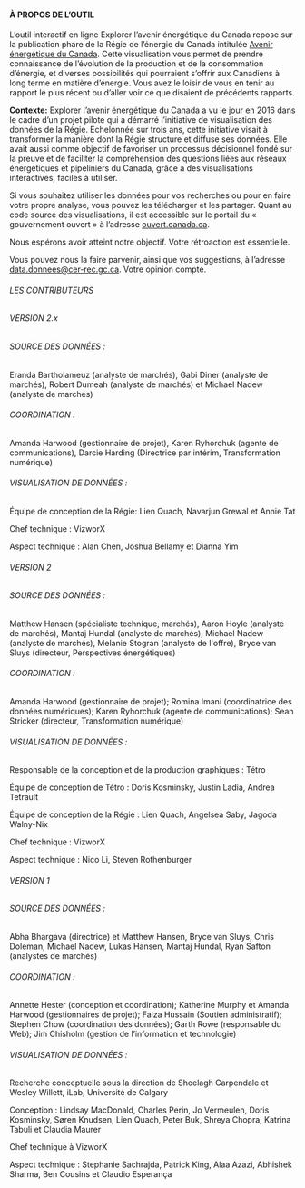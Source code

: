 #### À PROPOS DE L’OUTIL

L’outil interactif en ligne Explorer l’avenir énergétique du Canada repose sur la publication phare de la Régie de l’énergie du Canada intitulée [Avenir énergétique du Canada](https://www.cer-rec.gc.ca/fr/donnees-analyse/avenir-energetique-canada/index.html). Cette visualisation vous permet de prendre connaissance de l’évolution de la production et de la consommation d’énergie, et diverses possibilités qui pourraient s’offrir aux Canadiens à long terme en matière d’énergie. Vous avez le loisir de vous en tenir au rapport le plus récent ou d’aller voir ce que disaient de précédents rapports.

**Contexte:** Explorer l’avenir énergétique du Canada a vu le jour en 2016 dans le cadre d’un projet pilote qui a démarré l’initiative de visualisation des données de la Régie. Échelonnée sur trois ans, cette initiative visait à transformer la manière dont la Régie structure et diffuse ses données. Elle avait aussi comme objectif de favoriser un processus décisionnel fondé sur la preuve et de faciliter la compréhension des questions liées aux réseaux énergétiques et pipeliniers du Canada, grâce à des visualisations interactives, faciles à utiliser.

Si vous souhaitez utiliser les données pour vos recherches ou pour en faire votre propre analyse, vous pouvez les télécharger et les partager. Quant au code source des visualisations, il est accessible sur le portail du « gouvernement ouvert » à l’adresse [ouvert.canada.ca](https://ouvert.canada.ca/fr).

Nous espérons avoir atteint notre objectif. Votre rétroaction est essentielle.

Vous pouvez nous la faire parvenir, ainsi que vos suggestions, à l’adresse [data.donnees@cer-rec.gc.ca](mailto:data.donnees@cer-rec.gc.ca). Votre opinion compte.

###### LES CONTRIBUTEURS

###### VERSION 2.x
###### SOURCE DES DONNÉES :
Eranda Bartholameuz (analyste de marchés), Gabi Diner (analyste de marchés), Robert Dumeah (analyste de marchés) et Michael Nadew (analyste de marchés)

###### COORDINATION :
Amanda Harwood (gestionnaire de projet), Karen Ryhorchuk (agente de communications), Darcie Harding (Directrice par intérim, Transformation numérique)

###### VISUALISATION DE DONNÉES :
Équipe de conception de la Régie: Lien Quach, Navarjun Grewal et Annie Tat 

Chef technique : VizworX

Aspect technique : Alan Chen, Joshua Bellamy et Dianna Yim

###### VERSION 2
###### SOURCE DES DONNÉES :
Matthew Hansen (spécialiste technique, marchés), Aaron Hoyle (analyste de marchés), Mantaj Hundal (analyste de marchés), Michael Nadew (analyste de marchés), Melanie Stogran (analyste de l'offre), Bryce van Sluys (directeur, Perspectives énergétiques)

###### COORDINATION :
Amanda Harwood (gestionnaire de projet); Romina Imani (coordinatrice des données numériques); Karen Ryhorchuk (agente de communications); Sean Stricker (directeur, Transformation numérique)

###### VISUALISATION DE DONNÉES :
Responsable de la conception et de la production graphiques : Tétro

Équipe de conception de Tétro : Doris Kosminsky, Justin Ladia, Andrea Tetrault

Équipe de conception de la Régie : Lien Quach, Angelsea Saby, Jagoda Walny-Nix

Chef technique : VizworX

Aspect technique : Nico Li, Steven Rothenburger

###### VERSION 1
###### SOURCE DES DONNÉES :
Abha Bhargava (directrice) et Matthew Hansen, Bryce van Sluys, Chris Doleman, Michael Nadew, Lukas Hansen, Mantaj Hundal, Ryan Safton (analystes de marchés)

###### COORDINATION :
Annette Hester (conception et coordination); Katherine Murphy et Amanda Harwood (gestionnaires de projet); Faiza Hussain (Soutien administratif); Stephen Chow (coordination des données); Garth Rowe (responsable du Web); Jim Chisholm (gestion de l’information et technologie)

###### VISUALISATION DE DONNÉES :
Recherche conceptuelle sous la direction de Sheelagh Carpendale et Wesley Willett, iLab, Université de Calgary

Conception : Lindsay MacDonald, Charles Perin, Jo Vermeulen, Doris Kosminsky, Søren Knudsen, Lien Quach, Peter Buk, Shreya Chopra, Katrina Tabuli et Claudia Maurer

Chef technique à VizworX

Aspect technique : Stephanie Sachrajda, Patrick King, Alaa Azazi, Abhishek Sharma, Ben Cousins et Claudio Esperança
